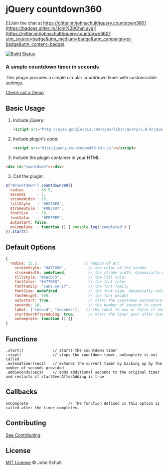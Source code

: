 # jQuery countdown360

[![Join the chat at https://gitter.im/johnschult/jquery.countdown360](https://badges.gitter.im/Join%20Chat.svg)](https://gitter.im/johnschult/jquery.countdown360?utm_source=badge&utm_medium=badge&utm_campaign=pr-badge&utm_content=badge)

[![Build Status](https://travis-ci.org/johnschult/jquery.countdown360.svg)](https://travis-ci.org/johnschult/jquery.countdown360)

### A simple countdown timer in seconds

This plugin provides a simple circular countdown timer with customizable settings.

[Check out a Demo](http://jsfiddle.net/johnschult/gs3WY/)

## Basic Usage

1. Include jQuery:

	```html
	<script src="http://ajax.googleapis.com/ajax/libs/jquery/2.0.0/jquery.min.js"></script>
	```

2. Include plugin's code:

	```html
	<script src="dist/jquery.countdown360.min.js"></script>
	```

3. Include the plugin container in your HTML:

  ```html
  <div id="countdown"></div>
  ```

3. Call the plugin:

  ```javascript
  $("#countdown").countdown360({
    radius      : 60.5,
    seconds     : 5,
    strokeWidth : 15,
    fillStyle   : '#0276FD',
    strokeStyle : '#003F87',
    fontSize    : 50,
    fontColor   : '#FFFFFF',
    autostart: false,
    onComplete  : function () { console.log('completed') }
  }).start()
  ```

## Default Options

```javascript
{
  radius: 15.5,                    // radius of arc
	strokeStyle: "#477050",          // the color of the stroke
	strokeWidth: undefined,          // the stroke width, dynamically calulated if omitted in options
	fillStyle: "#8ac575",            // the fill color
	fontColor: "#477050",            // the font color
	fontFamily: "sans-serif",        // the font family
	fontSize: undefined,             // the font size, dynamically calulated if omitted in options
	fontWeight: 700,                 // the font weight
	autostart: true,                 // start the countdown automatically
	seconds: 10,                     // the number of seconds to count down
	label: ["second", "seconds"],   // the label to use or false if none, first is singular form, second is plural
	startOverAfterAdding: true,      // Start the timer over after time is added with addSeconds
	onComplete: function () {}
}
```

## Functions

```
.start()             // starts the countdown timer
.stop()              // stops the countdown timer, onComplete is not called
.extendTimer(secs)   // extends the current timer by backing up by the number of seconds provided
.addSeconds(secs)    // adds additional seconds to the original timer and restarts if startOverAfterAdding is true
```

## Callbacks

```
onComplete					// The function defined in this option is called after the timer completes.
```

## Contributing

[See Contributing](https://github.com/johnschult/jquery.countdown360/blob/master/CONTRIBUTING.md)

## License

[MIT License](http://johnschult.mit-license.org/) © John Schult
